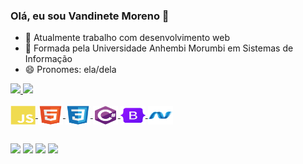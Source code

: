 ### Olá, eu sou Vandinete Moreno 👋

- 🔭 Atualmente trabalho com desenvolvimento web
- 🌱 Formada pela Universidade Anhembi Morumbi em Sistemas de Informação  
- 😄 Pronomes: ela/dela

<div>
  <a href="https://github.com/vandysouza">
  <img height="180em" src="https://github-readme-stats.vercel.app/api?username=vandysouza&show_icons=true&theme=midnight-purple&include_all_commits=true&count_private=true"/>
  <img height="180em" src="https://github-readme-stats.vercel.app/api/top-langs/?username=vandysouza&layout=compact&langs_count=7&theme=midnight-purple"/>
</div>
  
<div style="display: inline_block"><br>
  <img align="center" alt="Vandy-Js" height="30" width="40" src="https://raw.githubusercontent.com/devicons/devicon/master/icons/javascript/javascript-plain.svg">
  <img align="center" alt="Vandy-HTML" height="30" width="40" src="https://raw.githubusercontent.com/devicons/devicon/master/icons/html5/html5-original.svg">
  <img align="center" alt="Vandy-CSS" height="30" width="40" src="https://raw.githubusercontent.com/devicons/devicon/master/icons/css3/css3-original.svg">
  <img align="center" alt="Vandy-Csharp" height="30" width="40" src="https://raw.githubusercontent.com/devicons/devicon/master/icons/csharp/csharp-original.svg">
  <img align="center" alt="Vandy-BootStrap" height="30" width="40" src="https://raw.githubusercontent.com/devicons/devicon/master/icons/bootstrap/bootstrap-original.svg">
  <img align="center" alt="Vandy-dot-net" height="30" width="40" src="https://raw.githubusercontent.com/devicons/devicon/master/icons/dot-net/dot-net-original.svg">
</div>
  
##
<div>
  <a href="https://instagram.com/vandysouzaa" target="_blank"><img src="https://img.shields.io/badge/-Instagram-%23E4405F?style=for-the-badge&logo=instagram&logoColor=white" target="_blank"></a>
 <a href="https://discord.gg/Vandy#2373" target="_blank"><img src="https://img.shields.io/badge/Discord-7289DA?style=for-the-badge&logo=discord&logoColor=white" target="_blank"></a> 
  <a href = "mailto:vandysouza2@gmail.com"><img src="https://img.shields.io/badge/-Gmail-%23333?style=for-the-badge&logo=gmail&logoColor=white" target="_blank"></a>
  <a href="https://www.linkedin.com/in/vandinete-moreno-de-souza-3ab659157" target="_blank"><img src="https://img.shields.io/badge/-LinkedIn-%230077B5?style=for-the-badge&logo=linkedin&logoColor=white" target="_blank"></a> 

<div>  
  

